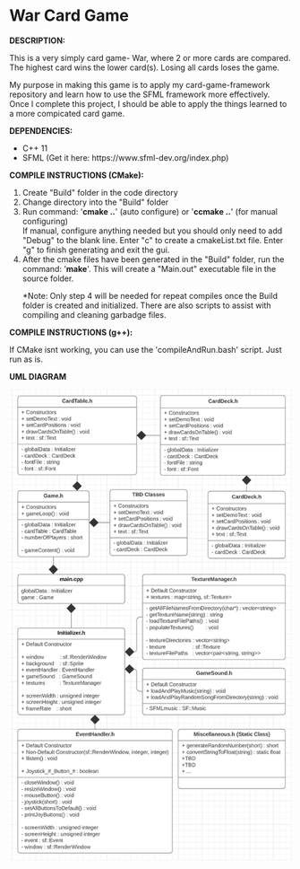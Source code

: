<h1>War Card Game</h1>

<b>DESCRIPTION:</b>
<p>This is a very simply card game- War, where 2 or more cards are compared. The highest card wins
   the lower card(s). Losing all cards loses the game.</p>
<p>My purpose in making this game is to apply my card-game-framework repository and learn how to
   use the SFML framework more effectively. Once I complete this project, I should be able to apply
   the things learned to a more compicated card game.</p>

<b>DEPENDENCIES:</b>
<ul><li>C++ 11</li>
    <li>SFML (Get it here: https://www.sfml-dev.org/index.php)</li></ul>

<b>COMPILE INSTRUCTIONS (CMake):</b>
<ol><li>Create "Build" folder in the code directory</li>
    <li>Change directory into the "Build" folder</li>
    <li>Run command: '<b>cmake ..</b>' (auto configure) or '<b>ccmake ..</b>' (for manual configuring)<br> 
    	If manual, configure anything needed but you should only need to add "Debug" to the blank line.
        Enter "c" to create a cmakeList.txt file. Enter "g" to finish generating and exit the gui.</li>
    <li>After the cmake files have been generated in the "Build" folder, run the command: '<b>make</b>'. 
        This will create a "Main.out" executable file in the source folder.</li>
    <p>*Note: Only step 4 will be needed for repeat compiles once the Build folder is created and 
        initialized. There are also scripts to assist with compiling and cleaning garbadge files.</p></ol>

<b>COMPILE INSTRUCTIONS (g++):</b>
    <p>If CMake isnt working, you can use the 'compileAndRun.bash' script. Just run as is.</p>

<b>UML DIAGRAM</b>

![](Images/UML_Diagram.png)
